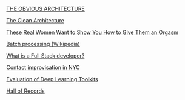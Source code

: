 <a href="http://developer.7digital.com/blog/obvious-architecture" target="_blank">THE OBVIOUS ARCHITECTURE</a>

<a href="https://blog.8thlight.com/uncle-bob/2012/08/13/the-clean-architecture.html" target="_blank">The Clean Architecture</a>

<a href="http://mic.com/articles/131093/these-real-women-want-to-show-you-how-to-give-them-an-orgasm?utm_source=policymicFB&utm_medium=referral&utm_campaign=WHFacebook&utm_content=inf_10_285_2&tse_id=INF_2f1de6c894c84ec1b8444996caee3945#.i3R9bxeC8" target="_blank">These Real Women Want to Show You How to Give Them an Orgasm</a>

<a href="https://en.wikipedia.org/wiki/Batch_processing" target="_blank">Batch processing (Wikipedia)</a>

<a href="http://www.laurencegellert.com/2012/08/what-is-a-full-stack-developer/" target="_blank">What is a Full Stack developer?</a>

<a href="http://contactimprovblog.com/nyc/" target="_blank">Contact improvisation in NYC</a>

<a href="https://github.com/zer0n/deepframeworks/" target="_blank">Evaluation of Deep Learning Toolkits</a>

<a href="https://en.wikipedia.org/wiki/Hall_of_Records" target="_blank">Hall of Records</a>
